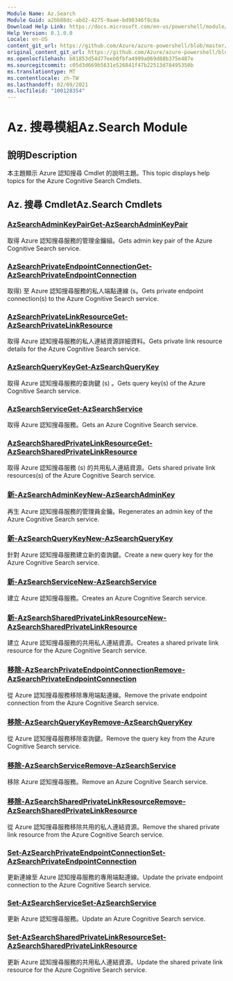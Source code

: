 ```yaml
---
Module Name: Az.Search
Module Guid: a2bb88dc-abd2-4275-9aae-bd98346f8c8a
Download Help Link: https://docs.microsoft.com/en-us/powershell/module/az.search
Help Version: 0.1.0.0
Locale: en-US
content_git_url: https://github.com/Azure/azure-powershell/blob/master/src/Search/Search/help/Az.Search.md
original_content_git_url: https://github.com/Azure/azure-powershell/blob/master/src/Search/Search/help/Az.Search.md
ms.openlocfilehash: b81853d54d77eeb0fbfa4999a069d88b375e487e
ms.sourcegitcommit: c05d3d669b5631e526841f47b22513d78495350b
ms.translationtype: MT
ms.contentlocale: zh-TW
ms.lasthandoff: 02/09/2021
ms.locfileid: "100128354"
---
```

# <span data-ttu-id="49f96-101">Az. 搜尋模組</span><span class="sxs-lookup"><span data-stu-id="49f96-101">Az.Search Module</span></span>
## <span data-ttu-id="49f96-102">說明</span><span class="sxs-lookup"><span data-stu-id="49f96-102">Description</span></span>
<span data-ttu-id="49f96-103">本主題顯示 Azure 認知搜尋 Cmdlet 的說明主題。</span><span class="sxs-lookup"><span data-stu-id="49f96-103">This topic displays help topics for the Azure Cognitive Search Cmdlets.</span></span>

## <span data-ttu-id="49f96-104">Az. 搜尋 Cmdlet</span><span class="sxs-lookup"><span data-stu-id="49f96-104">Az.Search Cmdlets</span></span>
### [<span data-ttu-id="49f96-105">AzSearchAdminKeyPair</span><span class="sxs-lookup"><span data-stu-id="49f96-105">Get-AzSearchAdminKeyPair</span></span>](Get-AzSearchAdminKeyPair.md)
<span data-ttu-id="49f96-106">取得 Azure 認知搜尋服務的管理金鑰組。</span><span class="sxs-lookup"><span data-stu-id="49f96-106">Gets admin key pair of the Azure Cognitive Search service.</span></span>

### [<span data-ttu-id="49f96-107">AzSearchPrivateEndpointConnection</span><span class="sxs-lookup"><span data-stu-id="49f96-107">Get-AzSearchPrivateEndpointConnection</span></span>](Get-AzSearchPrivateEndpointConnection.md)
<span data-ttu-id="49f96-108">取得) 至 Azure 認知搜尋服務的私人端點連線 (s。</span><span class="sxs-lookup"><span data-stu-id="49f96-108">Gets private endpoint connection(s) to the Azure Cognitive Search service.</span></span>

### [<span data-ttu-id="49f96-109">AzSearchPrivateLinkResource</span><span class="sxs-lookup"><span data-stu-id="49f96-109">Get-AzSearchPrivateLinkResource</span></span>](Get-AzSearchPrivateLinkResource.md)
<span data-ttu-id="49f96-110">取得 Azure 認知搜尋服務的私人連結資源詳細資料。</span><span class="sxs-lookup"><span data-stu-id="49f96-110">Gets private link resource details for the Azure Cognitive Search service.</span></span>

### [<span data-ttu-id="49f96-111">AzSearchQueryKey</span><span class="sxs-lookup"><span data-stu-id="49f96-111">Get-AzSearchQueryKey</span></span>](Get-AzSearchQueryKey.md)
<span data-ttu-id="49f96-112">取得 Azure 認知搜尋服務的查詢鍵 (s) 。</span><span class="sxs-lookup"><span data-stu-id="49f96-112">Gets query key(s) of the Azure Cognitive Search service.</span></span>

### [<span data-ttu-id="49f96-113">AzSearchService</span><span class="sxs-lookup"><span data-stu-id="49f96-113">Get-AzSearchService</span></span>](Get-AzSearchService.md)
<span data-ttu-id="49f96-114">取得 Azure 認知搜尋服務。</span><span class="sxs-lookup"><span data-stu-id="49f96-114">Gets an Azure Cognitive Search service.</span></span>

### [<span data-ttu-id="49f96-115">AzSearchSharedPrivateLinkResource</span><span class="sxs-lookup"><span data-stu-id="49f96-115">Get-AzSearchSharedPrivateLinkResource</span></span>](Get-AzSearchSharedPrivateLinkResource.md)
<span data-ttu-id="49f96-116">取得 Azure 認知搜尋服務 (s) 的共用私人連結資源。</span><span class="sxs-lookup"><span data-stu-id="49f96-116">Gets shared private link resources(s) of the Azure Cognitive Search service.</span></span>

### [<span data-ttu-id="49f96-117">新-AzSearchAdminKey</span><span class="sxs-lookup"><span data-stu-id="49f96-117">New-AzSearchAdminKey</span></span>](New-AzSearchAdminKey.md)
<span data-ttu-id="49f96-118">再生 Azure 認知搜尋服務的管理員金鑰。</span><span class="sxs-lookup"><span data-stu-id="49f96-118">Regenerates an admin key of the Azure Cognitive Search service.</span></span>

### [<span data-ttu-id="49f96-119">新-AzSearchQueryKey</span><span class="sxs-lookup"><span data-stu-id="49f96-119">New-AzSearchQueryKey</span></span>](New-AzSearchQueryKey.md)
<span data-ttu-id="49f96-120">針對 Azure 認知搜尋服務建立新的查詢鍵。</span><span class="sxs-lookup"><span data-stu-id="49f96-120">Create a new query key for the Azure Cognitive Search service.</span></span>

### [<span data-ttu-id="49f96-121">新-AzSearchService</span><span class="sxs-lookup"><span data-stu-id="49f96-121">New-AzSearchService</span></span>](New-AzSearchService.md)
<span data-ttu-id="49f96-122">建立 Azure 認知搜尋服務。</span><span class="sxs-lookup"><span data-stu-id="49f96-122">Creates an Azure Cognitive Search service.</span></span>

### [<span data-ttu-id="49f96-123">新-AzSearchSharedPrivateLinkResource</span><span class="sxs-lookup"><span data-stu-id="49f96-123">New-AzSearchSharedPrivateLinkResource</span></span>](New-AzSearchSharedPrivateLinkResource.md)
<span data-ttu-id="49f96-124">建立 Azure 認知搜尋服務的共用私人連結資源。</span><span class="sxs-lookup"><span data-stu-id="49f96-124">Creates a shared private link resource for the Azure Cognitive Search service.</span></span>

### [<span data-ttu-id="49f96-125">移除-AzSearchPrivateEndpointConnection</span><span class="sxs-lookup"><span data-stu-id="49f96-125">Remove-AzSearchPrivateEndpointConnection</span></span>](Remove-AzSearchPrivateEndpointConnection.md)
<span data-ttu-id="49f96-126">從 Azure 認知搜尋服務移除專用端點連線。</span><span class="sxs-lookup"><span data-stu-id="49f96-126">Remove the private endpoint connection from the Azure Cognitive Search service.</span></span>

### [<span data-ttu-id="49f96-127">移除-AzSearchQueryKey</span><span class="sxs-lookup"><span data-stu-id="49f96-127">Remove-AzSearchQueryKey</span></span>](Remove-AzSearchQueryKey.md)
<span data-ttu-id="49f96-128">從 Azure 認知搜尋服務移除查詢鍵。</span><span class="sxs-lookup"><span data-stu-id="49f96-128">Remove the query key from the Azure Cognitive Search service.</span></span>

### [<span data-ttu-id="49f96-129">移除-AzSearchService</span><span class="sxs-lookup"><span data-stu-id="49f96-129">Remove-AzSearchService</span></span>](Remove-AzSearchService.md)
<span data-ttu-id="49f96-130">移除 Azure 認知搜尋服務。</span><span class="sxs-lookup"><span data-stu-id="49f96-130">Remove an Azure Cognitive Search service.</span></span>

### [<span data-ttu-id="49f96-131">移除-AzSearchSharedPrivateLinkResource</span><span class="sxs-lookup"><span data-stu-id="49f96-131">Remove-AzSearchSharedPrivateLinkResource</span></span>](Remove-AzSearchSharedPrivateLinkResource.md)
<span data-ttu-id="49f96-132">從 Azure 認知搜尋服務移除共用的私人連結資源。</span><span class="sxs-lookup"><span data-stu-id="49f96-132">Remove the shared private link resource from the Azure Cognitive Search service.</span></span>

### [<span data-ttu-id="49f96-133">Set-AzSearchPrivateEndpointConnection</span><span class="sxs-lookup"><span data-stu-id="49f96-133">Set-AzSearchPrivateEndpointConnection</span></span>](Set-AzSearchPrivateEndpointConnection.md)
<span data-ttu-id="49f96-134">更新連線至 Azure 認知搜尋服務的專用端點連線。</span><span class="sxs-lookup"><span data-stu-id="49f96-134">Update the private endpoint connection to the Azure Cognitive Search service.</span></span>

### [<span data-ttu-id="49f96-135">Set-AzSearchService</span><span class="sxs-lookup"><span data-stu-id="49f96-135">Set-AzSearchService</span></span>](Set-AzSearchService.md)
<span data-ttu-id="49f96-136">更新 Azure 認知搜尋服務。</span><span class="sxs-lookup"><span data-stu-id="49f96-136">Update an Azure Cognitive Search service.</span></span>

### [<span data-ttu-id="49f96-137">Set-AzSearchSharedPrivateLinkResource</span><span class="sxs-lookup"><span data-stu-id="49f96-137">Set-AzSearchSharedPrivateLinkResource</span></span>](Set-AzSearchSharedPrivateLinkResource.md)
<span data-ttu-id="49f96-138">更新 Azure 認知搜尋服務的共用私人連結資源。</span><span class="sxs-lookup"><span data-stu-id="49f96-138">Update the shared private link resource for the Azure Cognitive Search service.</span></span>

